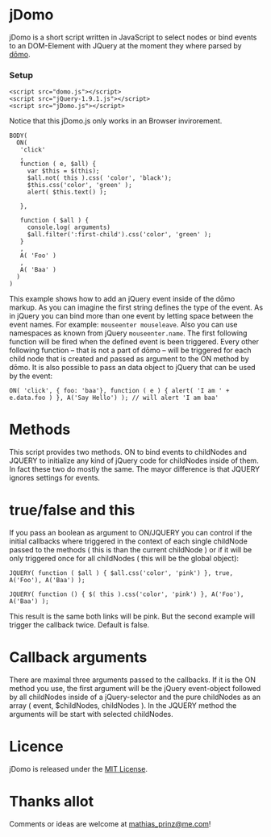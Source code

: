# jDomo

jDomo is a short script written in JavaScript to select nodes or bind events to an DOM-Element with JQuery at the moment they where parsed by [dōmo](http://domo-js.com/).

### Setup

    <script src="domo.js"></script>
    <script src="jQuery-1.9.1.js"></script>
    <script src="jDomo.js"></script>

Notice that this jDomo.js only works in an Browser invirorement.

    BODY(
      ON(
       'click'
       ,
       function ( e, $all) {
         var $this = $(this);
         $all.not( this ).css( 'color', 'black');
         $this.css('color', 'green' );
         alert( $this.text() );
         
       },
       
       function ( $all ) {
         console.log( arguments)
         $all.filter(':first-child').css('color', 'green' );
       }
       ,
       A( 'Foo' )
       ,
       A( 'Baa' )
      )
    )
    
This example shows how to add an jQuery event inside of the dōmo markup. As you can imagine the first string 
defines the type of the event. As in jQuery you can bind more than one event by letting space between the event
names. For example: `mouseenter mouseleave`. Also you can use namespaces as known from jQuery `mouseenter.name`. 
The first following function will be fired when the defined event is been triggered. Every other following function 
– that is not a part of dōmo – will be triggered for each child node that is created and passed as argument to the
ON method by dōmo. It is also possible to pass an data object to jQuery that can be used by the event:

    ON( 'click', { foo: 'baa'}, function ( e ) { alert( 'I am ' + e.data.foo ) }, A('Say Hello') ); // will alert 'I am baa'

# Methods
This script provides two methods. ON to bind events to childNodes and JQUERY to initialize any kind of jQuery code for childNodes inside of them.
In fact these two do mostly the same. The mayor difference is that JQUERY ignores settings for events.

# true/false and this
If you pass an boolean as argument to ON/JQUERY you can control if the initial callbacks where triggered in the context of 
each single childNode passed to the methods ( this is than the current childNode ) or if it will be only triggered once for 
all childNodes ( this will be the global object):
  

    JQUERY( function ( $all ) { $all.css('color', 'pink') }, true, A('Foo'), A('Baa') ); 
    
    JQUERY( function () { $( this ).css('color', 'pink') }, A('Foo'), A('Baa') ); 

This result is the same both links will be pink. But the second example will trigger the callback twice.
Default is false.

# Callback arguments
There are maximal three arguments passed to the callbacks. If it is the ON method you use, the first argument will 
be the jQuery event-object followed by all childNodes inside of a jQuery-selector and the pure childNodes as an array 
( event, $childNodes, childNodes ). In the JQUERY method the arguments will be start with selected childNodes.

# Licence
jDomo is released under the [MIT License](http://www.opensource.org/licenses/MIT).

# Thanks allot
Comments or ideas are welcome at mathias_prinz@me.com!